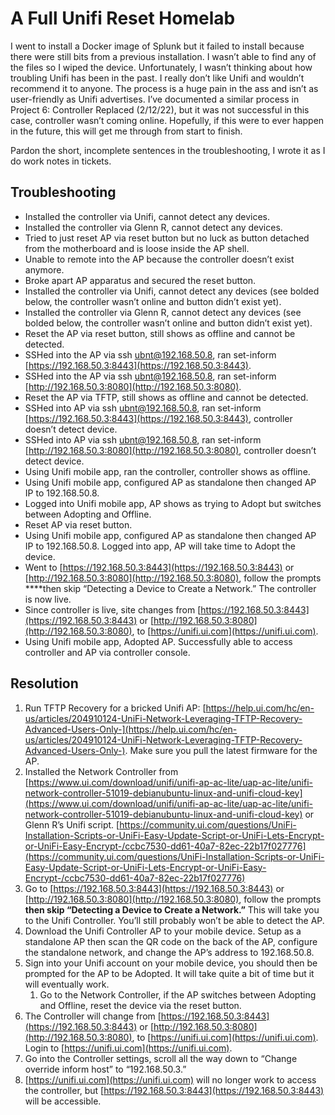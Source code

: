 # A Full Unifi Reset Homelab

I went to install a Docker image of Splunk but it failed to install because there were still bits from a previous installation. I wasn’t able to find any of the files so I wiped the device. Unfortunately, I wasn’t thinking about how troubling Unifi has been in the past. I really don’t like Unifi and wouldn’t recommend it to anyone. The process is a huge pain in the ass and isn’t as user-friendly as Unifi advertises. I’ve documented a similar process in Project 6: Controller Replaced (2/12/22), but it was not successful in this case, controller wasn’t coming online. Hopefully, if this were to ever happen in the future, this will get me through from start to finish.

Pardon the short, incomplete sentences in the troubleshooting, I wrote it as I do work notes in tickets.

## Troubleshooting
- Installed the controller via Unifi, cannot detect any devices.
- Installed the controller via Glenn R, cannot detect any devices.
- Tried to just reset AP via reset button but no luck as button detached from the motherboard and is loose inside the AP shell.
- Unable to remote into the AP because the controller doesn’t exist anymore.
- Broke apart AP apparatus and secured the reset button.
- Installed the controller via Unifi, cannot detect any devices (see bolded below, the controller wasn’t online and button didn’t exist yet).
- Installed the controller via Glenn R, cannot detect any devices (see bolded below, the controller wasn’t online and button didn’t exist yet).
- Reset the AP via reset button, still shows as offline and cannot be detected.
- SSHed into the AP via ssh ubnt@192.168.50.8, ran set-inform [https://192.168.50.3:8443](https://192.168.50.3:8443).
- SSHed into the AP via ssh ubnt@192.168.50.8, ran set-inform [http://192.168.50.3:8080](http://192.168.50.3:8080).
- Reset the AP via TFTP, still shows as offline and cannot be detected.
- SSHed into AP via ssh ubnt@192.168.50.8, ran set-inform [https://192.168.50.3:8443](https://192.168.50.3:8443), controller doesn’t detect device.
- SSHed into AP via ssh ubnt@192.168.50.8, ran set-inform [http://192.168.50.3:8080](http://192.168.50.3:8080), controller doesn’t detect device.
- Using Unifi mobile app, ran the controller, controller shows as offline.
- Using Unifi mobile app, configured AP as standalone then changed AP IP to 192.168.50.8.
- Logged into Unifi mobile app, AP shows as trying to Adopt but switches between Adopting and Offline.
- Reset AP via reset button.
- Using Unifi mobile app, configured AP as standalone then changed AP IP to 192.168.50.8. Logged into app, AP will take time to Adopt the device.
- Went to [https://192.168.50.3:8443](https://192.168.50.3:8443) or [http://192.168.50.3:8080](http://192.168.50.3:8080), follow the prompts ****then skip “Detecting a Device to Create a Network.” The controller is now live.
- Since controller is live, site changes from [https://192.168.50.3:8443](https://192.168.50.3:8443) or [http://192.168.50.3:8080](http://192.168.50.3:8080), to [https://unifi.ui.com](https://unifi.ui.com).
- Using Unifi mobile app, Adopted AP. Successfully able to access controller and AP via controller console.

## Resolution
1. Run TFTP Recovery for a bricked Unifi AP: [https://help.ui.com/hc/en-us/articles/204910124-UniFi-Network-Leveraging-TFTP-Recovery-Advanced-Users-Only-](https://help.ui.com/hc/en-us/articles/204910124-UniFi-Network-Leveraging-TFTP-Recovery-Advanced-Users-Only-). Make sure you pull the latest firmware for the AP. 
2. Installed the Network Controller from [https://www.ui.com/download/unifi/unifi-ap-ac-lite/uap-ac-lite/unifi-network-controller-51019-debianubuntu-linux-and-unifi-cloud-key](https://www.ui.com/download/unifi/unifi-ap-ac-lite/uap-ac-lite/unifi-network-controller-51019-debianubuntu-linux-and-unifi-cloud-key) or Glenn R’s Unifi script.  [https://community.ui.com/questions/UniFi-Installation-Scripts-or-UniFi-Easy-Update-Script-or-UniFi-Lets-Encrypt-or-UniFi-Easy-Encrypt-/ccbc7530-dd61-40a7-82ec-22b17f027776](https://community.ui.com/questions/UniFi-Installation-Scripts-or-UniFi-Easy-Update-Script-or-UniFi-Lets-Encrypt-or-UniFi-Easy-Encrypt-/ccbc7530-dd61-40a7-82ec-22b17f027776)
3. Go to [https://192.168.50.3:8443](https://192.168.50.3:8443) or [http://192.168.50.3:8080](http://192.168.50.3:8080), follow the prompts **then skip “Detecting a Device to Create a Network.”** This will take you to the Unifi Controller. You’ll still probably won’t be able to detect the AP. 
4. Download the Unifi Controller AP to your mobile device. Setup as a standalone AP then scan the QR code on the back of the AP, configure the standalone network, and change the AP’s address to 192.168.50.8. 
5. Sign into your Unifi account on your mobile device, you should then be prompted for the AP to be Adopted. It will take quite a bit of time but it will eventually work. 
    1. Go to the Network Controller, if the AP switches between Adopting and Offline, reset the device via the reset button. 
6. The Controller will change from [https://192.168.50.3:8443](https://192.168.50.3:8443) or [http://192.168.50.3:8080](http://192.168.50.3:8080), to [https://unifi.ui.com](https://unifi.ui.com). Login to [https://unifi.ui.com](https://unifi.ui.com).
7. Go into the Controller settings, scroll all the way down to “Change override inform host” to “192.168.50.3.”
8. [https://unifi.ui.com](https://unifi.ui.com) will no longer work to access the controller, but [https://192.168.50.3:8443](https://192.168.50.3:8443) will be accessible.
